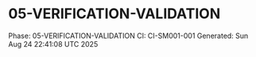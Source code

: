 # 05-VERIFICATION-VALIDATION
Phase: 05-VERIFICATION-VALIDATION
CI: CI-SM001-001
Generated: Sun Aug 24 22:41:08 UTC 2025
